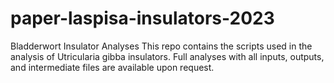 # paper-laspisa-insulators-2023
Bladderwort Insulator Analyses
This repo contains the scripts used in the analysis of Utricularia gibba insulators. Full analyses with all inputs, outputs, and intermediate files are available upon request.
